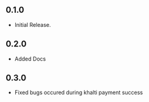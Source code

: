 ## 0.1.0
- Initial Release.
## 0.2.0
- Added Docs
## 0.3.0
- Fixed bugs occured during khalti payment success